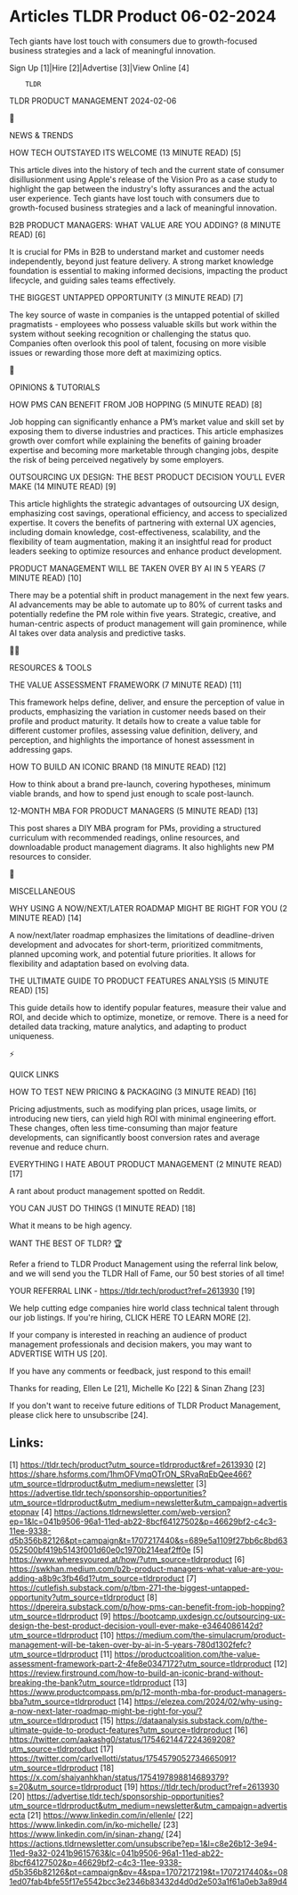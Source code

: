 # Articles TLDR Product 06-02-2024

Tech giants have lost touch with consumers due to growth-focused
business strategies and a lack of meaningful innovation.  

Sign Up [1]|Hire [2]|Advertise [3]|View Online [4] 

		TLDR 

TLDR PRODUCT MANAGEMENT 2024-02-06

📱 

NEWS & TRENDS

 HOW TECH OUTSTAYED ITS WELCOME (13 MINUTE READ) [5] 

 This article dives into the history of tech and the current state of
consumer disillusionment using Apple's release of the Vision Pro as a
case study to highlight the gap between the industry's lofty
assurances and the actual user experience. Tech giants have lost touch
with consumers due to growth-focused business strategies and a lack of
meaningful innovation. 

 B2B PRODUCT MANAGERS: WHAT VALUE ARE YOU ADDING? (8 MINUTE READ) [6] 

 It is crucial for PMs in B2B to understand market and customer needs
independently, beyond just feature delivery. A strong market knowledge
foundation is essential to making informed decisions, impacting the
product lifecycle, and guiding sales teams effectively. 

 THE BIGGEST UNTAPPED OPPORTUNITY (3 MINUTE READ) [7] 

 The key source of waste in companies is the untapped potential of
skilled pragmatists - employees who possess valuable skills but work
within the system without seeking recognition or challenging the
status quo. Companies often overlook this pool of talent, focusing on
more visible issues or rewarding those more deft at maximizing optics.


🚀 

OPINIONS & TUTORIALS

 HOW PMS CAN BENEFIT FROM JOB HOPPING (5 MINUTE READ) [8] 

 Job hopping can significantly enhance a PM’s market value and skill
set by exposing them to diverse industries and practices. This article
emphasizes growth over comfort while explaining the benefits of
gaining broader expertise and becoming more marketable through
changing jobs, despite the risk of being perceived negatively by some
employers. 

 OUTSOURCING UX DESIGN: THE BEST PRODUCT DECISION YOU’LL EVER MAKE
(14 MINUTE READ) [9] 

 This article highlights the strategic advantages of outsourcing UX
design, emphasizing cost savings, operational efficiency, and access
to specialized expertise. It covers the benefits of partnering with
external UX agencies, including domain knowledge, cost-effectiveness,
scalability, and the flexibility of team augmentation, making it an
insightful read for product leaders seeking to optimize resources and
enhance product development. 

 PRODUCT MANAGEMENT WILL BE TAKEN OVER BY AI IN 5 YEARS (7 MINUTE
READ) [10] 

 There may be a potential shift in product management in the next few
years. AI advancements may be able to automate up to 80% of current
tasks and potentially redefine the PM role within five years.
Strategic, creative, and human-centric aspects of product management
will gain prominence, while AI takes over data analysis and predictive
tasks. 

🧑‍💻 

RESOURCES & TOOLS

 THE VALUE ASSESSMENT FRAMEWORK (7 MINUTE READ) [11] 

 This framework helps define, deliver, and ensure the perception of
value in products, emphasizing the variation in customer needs based
on their profile and product maturity. It details how to create a
value table for different customer profiles, assessing value
definition, delivery, and perception, and highlights the importance of
honest assessment in addressing gaps. 

 HOW TO BUILD AN ICONIC BRAND (18 MINUTE READ) [12] 

 How to think about a brand pre-launch, covering hypotheses, minimum
viable brands, and how to spend just enough to scale post-launch. 

 12-MONTH MBA FOR PRODUCT MANAGERS (5 MINUTE READ) [13] 

 This post shares a DIY MBA program for PMs, providing a structured
curriculum with recommended readings, online resources, and
downloadable product management diagrams. It also highlights new PM
resources to consider. 

🎁 

MISCELLANEOUS

 WHY USING A NOW/NEXT/LATER ROADMAP MIGHT BE RIGHT FOR YOU (2 MINUTE
READ) [14] 

 A now/next/later roadmap emphasizes the limitations of
deadline-driven development and advocates for short-term, prioritized
commitments, planned upcoming work, and potential future priorities.
It allows for flexibility and adaptation based on evolving data. 

 THE ULTIMATE GUIDE TO PRODUCT FEATURES ANALYSIS (5 MINUTE READ) [15] 

 This guide details how to identify popular features, measure their
value and ROI, and decide which to optimize, monetize, or remove.
There is a need for detailed data tracking, mature analytics, and
adapting to product uniqueness. 

⚡ 

QUICK LINKS

 HOW TO TEST NEW PRICING & PACKAGING (3 MINUTE READ) [16] 

 Pricing adjustments, such as modifying plan prices, usage limits, or
introducing new tiers, can yield high ROI with minimal engineering
effort. These changes, often less time-consuming than major feature
developments, can significantly boost conversion rates and average
revenue and reduce churn. 

 EVERYTHING I HATE ABOUT PRODUCT MANAGEMENT (2 MINUTE READ) [17] 

 A rant about product management spotted on Reddit. 

 YOU CAN JUST DO THINGS (1 MINUTE READ) [18] 

 What it means to be high agency. 

WANT THE BEST OF TLDR? 🏆

Refer a friend to TLDR Product Management using the referral link
below, and we will send you the TLDR Hall of Fame, our 50 best stories
of all time!

YOUR REFERRAL LINK - https://tldr.tech/product?ref=2613930 [19]

 We help cutting edge companies hire world class technical talent
through our job listings. If you're hiring, CLICK HERE TO LEARN MORE
[2]. 

If your company is interested in reaching an audience of product
management professionals and decision makers, you may want to
ADVERTISE WITH US [20]. 

If you have any comments or feedback, just respond to this email! 

Thanks for reading, 
Ellen Le [21], Michelle Ko [22] & Sinan Zhang [23] 

If you don't want to receive future editions of TLDR Product
Management, please click here to unsubscribe [24]. 

 

Links:
------
[1] https://tldr.tech/product?utm_source=tldrproduct&ref=2613930
[2] https://share.hsforms.com/1hmOFVmqOTrON_SRvaRqEbQee466?utm_source=tldrproduct&utm_medium=newsletter
[3] https://advertise.tldr.tech/sponsorship-opportunities?utm_source=tldrproduct&utm_medium=newsletter&utm_campaign=advertisetopnav
[4] https://actions.tldrnewsletter.com/web-version?ep=1&lc=041b9506-96a1-11ed-ab22-8bcf64127502&p=46629bf2-c4c3-11ee-9338-d5b356b82126&pt=campaign&t=1707217440&s=689e5a1109f27bb6c8bd63052500bf419b5143f001d60e0c1970b214eaf2ff0e
[5] https://www.wheresyoured.at/how/?utm_source=tldrproduct
[6] https://swkhan.medium.com/b2b-product-managers-what-value-are-you-adding-a8b9c3fb46d1?utm_source=tldrproduct
[7] https://cutlefish.substack.com/p/tbm-271-the-biggest-untapped-opportunity?utm_source=tldrproduct
[8] https://dpereira.substack.com/p/how-pms-can-benefit-from-job-hopping?utm_source=tldrproduct
[9] https://bootcamp.uxdesign.cc/outsourcing-ux-design-the-best-product-decision-youll-ever-make-e3464086142d?utm_source=tldrproduct
[10] https://medium.com/the-simulacrum/product-management-will-be-taken-over-by-ai-in-5-years-780d1302fefc?utm_source=tldrproduct
[11] https://productcoalition.com/the-value-assessment-framework-part-2-4fe8e0347172?utm_source=tldrproduct
[12] https://review.firstround.com/how-to-build-an-iconic-brand-without-breaking-the-bank?utm_source=tldrproduct
[13] https://www.productcompass.pm/p/12-month-mba-for-product-managers-bba?utm_source=tldrproduct
[14] https://elezea.com/2024/02/why-using-a-now-next-later-roadmap-might-be-right-for-you/?utm_source=tldrproduct
[15] https://dataanalysis.substack.com/p/the-ultimate-guide-to-product-features?utm_source=tldrproduct
[16] https://twitter.com/aakashg0/status/1754621447224369208?utm_source=tldrproduct
[17] https://twitter.com/carlvellotti/status/1754579052734665091?utm_source=tldrproduct
[18] https://x.com/shaiyanhkhan/status/1754197898814689379?s=20&utm_source=tldrproduct
[19] https://tldr.tech/product?ref=2613930
[20] https://advertise.tldr.tech/sponsorship-opportunities?utm_source=tldrproduct&utm_medium=newsletter&utm_campaign=advertisecta
[21] https://www.linkedin.com/in/ellenle/
[22] https://www.linkedin.com/in/ko-michelle/
[23] https://www.linkedin.com/in/sinan-zhang/
[24] https://actions.tldrnewsletter.com/unsubscribe?ep=1&l=c8e26b12-3e94-11ed-9a32-0241b9615763&lc=041b9506-96a1-11ed-ab22-8bcf64127502&p=46629bf2-c4c3-11ee-9338-d5b356b82126&pt=campaign&pv=4&spa=1707217219&t=1707217440&s=081ed07fab4bfe55f17e5542bcc3e2346b83432d4d0d2e503a1f61a0eb3a89d4